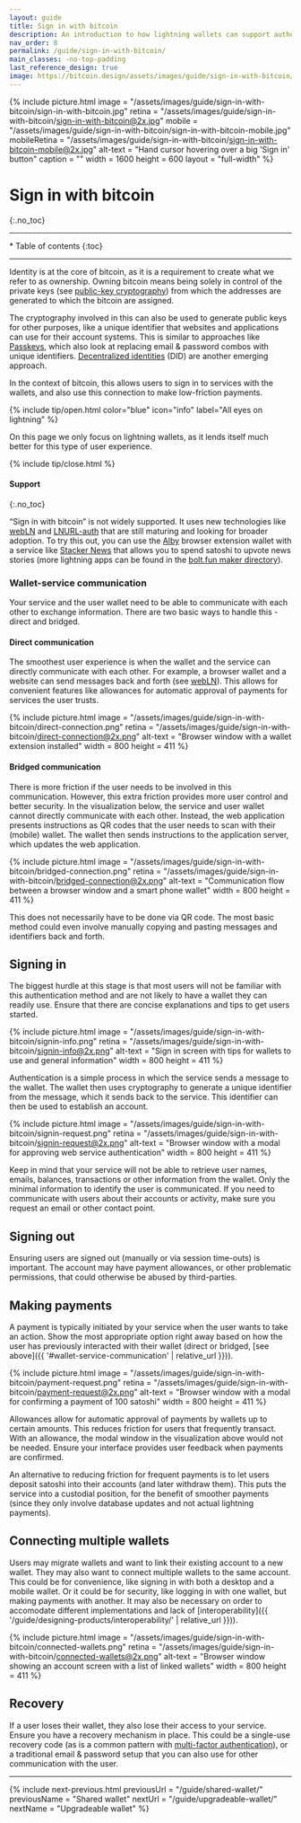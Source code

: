 ```yaml
---
layout: guide
title: Sign in with bitcoin
description: An introduction to how lightning wallets can support authentication and payments with external applications and web services.
nav_order: 8
permalink: /guide/sign-in-with-bitcoin/
main_classes: -no-top-padding
last_reference_design: true
image: https://bitcoin.design/assets/images/guide/sign-in-with-bitcoin/sign-in-with-bitcoin-preview.jpg
---
```


<!--

Editor's notes

This page provides a top-level overview of the interactions around signing in
and making payments on a web application via a lightning wallet.

-->

{% include picture.html
   image = "/assets/images/guide/sign-in-with-bitcoin/sign-in-with-bitcoin.jpg"
   retina = "/assets/images/guide/sign-in-with-bitcoin/sign-in-with-bitcoin@2x.jpg"
   mobile = "/assets/images/guide/sign-in-with-bitcoin/sign-in-with-bitcoin-mobile.jpg"
   mobileRetina = "/assets/images/guide/sign-in-with-bitcoin/sign-in-with-bitcoin-mobile@2x.jpg"
   alt-text = "Hand cursor hovering over a big 'Sign in' button"
   caption = ""
   width = 1600
   height = 600
   layout = "full-width"
%}

# Sign in with bitcoin
{:.no_toc}

---

<div class="glossary-toc" markdown="1">
* Table of contents
{:toc}
</div>

---

Identity is at the core of bitcoin, as it is a requirement to create what we refer to as ownership. Owning bitcoin means being solely in control of the private keys (see [public-key cryptography](https://en.wikipedia.org/wiki/Public-key_cryptography)) from which the addresses are generated to which the bitcoin are assigned.

The cryptography involved in this can also be used to generate public keys for other purposes, like a unique identifier that websites and applications can use for their account systems. This is similar to approaches like [Passkeys](https://developer.apple.com/passkeys/), which also look at replacing email & password combos with unique identifiers. [Decentralized identities](https://en.wikipedia.org/wiki/Decentralized_identifier) (DID) are another emerging approach.

In the context of bitcoin, this allows users to sign in to services with the wallets, and also use this connection to make low-friction payments.

{% include tip/open.html color="blue" icon="info" label="All eyes on lightning" %}

On this page we only focus on lightning wallets, as it lends itself much better for this type of user experience.

{% include tip/close.html %}

#### Support
{:.no_toc}

“Sign in with bitcoin” is not widely supported. It uses new technologies like [webLN](https://webln.dev/#/) and [LNURL-auth](https://github.com/fiatjaf/lnurl-rfc/blob/luds/04.md) that are still maturing and looking for broader adoption. To try this out, you can use the [Alby](https://getalby.com/) browser extension wallet with a service like [Stacker News](https://stacker.news/) that allows you to spend satoshi to upvote news stories (more lightning apps can be found in the [bolt.fun maker directory](https://makers.bolt.fun/products)).

### Wallet-service communication

Your service and the user wallet need to be able to communicate with each other to exchange information. There are two basic ways to handle this - direct and bridged.

#### Direct communication

The smoothest user experience is when the wallet and the service can directly communicate with each other. For example, a browser wallet and a website can send messages back and forth (see [webLN](https://www.webln.guide/introduction/readme)). This allows for convenient features like allowances for automatic approval of payments for services the user trusts.

{% include picture.html
   image = "/assets/images/guide/sign-in-with-bitcoin/direct-connection.png"
   retina = "/assets/images/guide/sign-in-with-bitcoin/direct-connection@2x.png"
   alt-text = "Browser window with a wallet extension installed"
   width = 800
   height = 411
%}

#### Bridged communication

There is more friction if the user needs to be involved in this communication. However, this extra friction provides more user control and better security. In the visualization below, the service and user wallet cannot directly communicate with each other. Instead, the web application presents instructions as QR codes that the user needs to scan with their (mobile) wallet. The wallet then sends instructions to the application server, which updates the web application.

{% include picture.html
   image = "/assets/images/guide/sign-in-with-bitcoin/bridged-connection.png"
   retina = "/assets/images/guide/sign-in-with-bitcoin/bridged-connection@2x.png"
   alt-text = "Communication flow between a browser window and a smart phone wallet"
   width = 800
   height = 411
%}

This does not necessarily have to be done via QR code. The most basic method could even involve manually copying and pasting messages and identifiers back and forth.

## Signing in

The biggest hurdle at this stage is that most users will not be familiar with this authentication method and are not likely to have a wallet they can readily use. Ensure that there are concise explanations and tips to get users started.

{% include picture.html
   image = "/assets/images/guide/sign-in-with-bitcoin/signin-info.png"
   retina = "/assets/images/guide/sign-in-with-bitcoin/signin-info@2x.png"
   alt-text = "Sign in screen with tips for wallets to use and general information"
   width = 800
   height = 411
%}

Authentication is a simple process in which the service sends a message to the wallet. The wallet then uses cryptography to generate a unique identifier from the message, which it sends back to the service. This identifier can then be used to establish an account.

{% include picture.html
   image = "/assets/images/guide/sign-in-with-bitcoin/signin-request.png"
   retina = "/assets/images/guide/sign-in-with-bitcoin/signin-request@2x.png"
   alt-text = "Browser window with a modal for approving web service authentication"
   width = 800
   height = 411
%}

Keep in mind that your service will not be able to retrieve user names, emails, balances, transactions or other information from the wallet. Only the minimal information to identify the user is communicated. If you need to communicate with users about their accounts or activity, make sure you request an email or other contact point.

## Signing out

Ensuring users are signed out (manually or via session time-outs) is important. The account may have payment allowances, or other problematic permissions, that could otherwise be abused by third-parties.

## Making payments

A payment is typically initiated by your service when the user wants to take an action. Show the most appropriate option right away based on how the user has previously interacted with their wallet (direct or bridged, [see above]({{ '#wallet-service-communication' | relative_url }})).

{% include picture.html
   image = "/assets/images/guide/sign-in-with-bitcoin/payment-request.png"
   retina = "/assets/images/guide/sign-in-with-bitcoin/payment-request@2x.png"
   alt-text = "Browser window with a modal for confirming a payment of 100 satoshi"
   width = 800
   height = 411
%}

Allowances allow for automatic approval of payments by wallets up to certain amounts. This reduces friction for users that frequently transact. With an allowance, the modal window in the visualization above would not be needed. Ensure your interface provides user feedback when payments are confirmed.

An alternative to reducing friction for frequent payments is to let users deposit satoshi into their accounts (and later withdraw them). This puts the service into a custodial position, for the benefit of smoother payments (since they only involve database updates and not actual lightning payments).

## Connecting multiple wallets

Users may migrate wallets and want to link their existing account to a new wallet. They may also want to connect multiple wallets to the same account. This could be for convenience, like signing in with both a desktop and a mobile wallet. Or it could be for security, like logging in with one wallet, but making payments with another. It may also be necessary on order to accomodate different implementations and lack of [interoperability]({{ '/guide/designing-products/interoperability/' | relative_url }})).

{% include picture.html
   image = "/assets/images/guide/sign-in-with-bitcoin/connected-wallets.png"
   retina = "/assets/images/guide/sign-in-with-bitcoin/connected-wallets@2x.png"
   alt-text = "Browser window showing an account screen with a list of linked wallets"
   width = 800
   height = 411
%}

## Recovery

If a user loses their wallet, they also lose their access to your service. Ensure you have a recovery mechanism in place. This could be a single-use recovery code (as is a common pattern with [multi-factor authentication](https://en.wikipedia.org/wiki/Multi-factor_authentication)), or a traditional email & password setup that you can also use for other communication with the user.

---

{% include next-previous.html
   previousUrl = "/guide/shared-wallet/"
   previousName = "Shared wallet"
   nextUrl = "/guide/upgradeable-wallet/"
   nextName = "Upgradeable wallet"
%}
